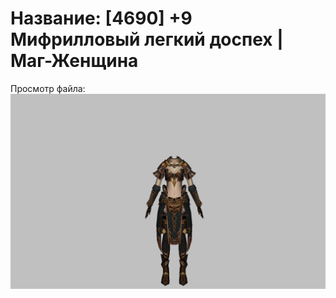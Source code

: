 # Название: [4690] +9 Мифрилловый легкий доспех | Маг-Женщина

Просмотр файла:
![p050021.png](p050021.png)